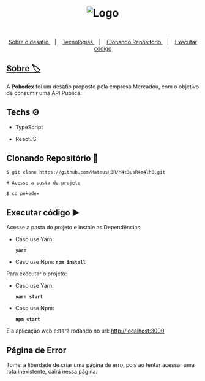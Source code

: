 

<h1 align="center">
	<img src="./logo.svg" alt="Logo"/>
</h1>



​

<p align="center">
	<a href="#about"> Sobre o desafio </a>&nbsp;&nbsp;&nbsp;|&nbsp;&nbsp;&nbsp;
  	<a href="#techs"> Tecnologias </a>&nbsp;&nbsp;&nbsp;|&nbsp;&nbsp;&nbsp;
   	<a href="#clone"> Clonando Repositório </a>&nbsp;&nbsp;&nbsp;|&nbsp;&nbsp;&nbsp;
    <a href="#exec"> Executar código
</p>






## Sobre 🏷<a name="about" />

A **Pokedex** foi um desafio proposto pela empresa Mercadou, com o objetivo de consumir uma API Pública.



## Techs ​⚙ ​<a name="techs" />

- TypeScript

- ReactJS



## Clonando Repositório 🧲 <a name="clone"/>


	$ git clone https://github.com/MateusHBR/M4t3usR4m4lh0.git

	# Acesse a pasta do projeto

	$ cd pokedex


## Executar código  ▶️ <a name="exec" />

Acesse a pasta do projeto e instale as Dependências:

- Caso use Yarn:

  **`yarn`**

- Caso use Npm:
  **`npm install`**


Para executar o projeto:

- Caso use Yarn:

  **`yarn start`**

- Caso use Npm:

  **`npm start`**



E a aplicação web estará rodando no url: <a href="http://localhost:3000" target="_blank">http://localhost:3000 </a>

## Página de Error

Tomei a liberdade de criar uma página de erro, pois ao tentar acessar uma rota inexistente, cairá nessa página.

